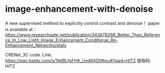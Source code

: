 # image-enhancement-with-denoise
A new supervised method to explicitly control contrast and denoise！
paper is available at：https://www.researchgate.net/publication/343878268_Better_Than_Reference_In_Low_Light_Image_Enhancement_Conditional_Re-Enhancement_Networks/stats

CRENet_3C code. Link: https://pan.baidu.com/s/1iktBLfgFHK_Uxd6XG0KeuA?pwd=HIT2 提取码: HIT2 

